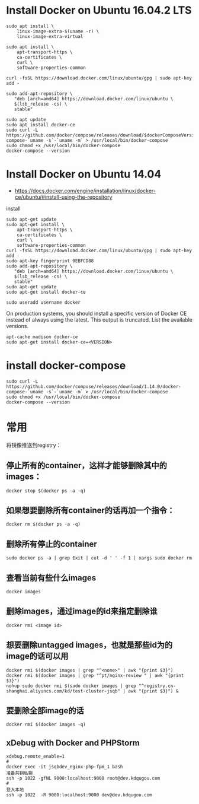 # Install Docker on Ubuntu 16.04.2 LTS


    sudo apt install \
        linux-image-extra-$(uname -r) \
        linux-image-extra-virtual
        
    sudo apt install \
        apt-transport-https \
        ca-certificates \
        curl \
        software-properties-common
        
    curl -fsSL https://download.docker.com/linux/ubuntu/gpg | sudo apt-key add -
    
    sudo add-apt-repository \
       "deb [arch=amd64] https://download.docker.com/linux/ubuntu \
       $(lsb_release -cs) \
       stable"
       
    sudo apt update
    sudo apt install docker-ce
    sudo curl -L https://github.com/docker/compose/releases/download/$dockerComposeVersion/docker-compose-`uname -s`-`uname -m` > /usr/local/bin/docker-compose
    sudo chmod +x /usr/local/bin/docker-compose
    docker-compose --version

    
# Install Docker on Ubuntu 14.04
 
- https://docs.docker.com/engine/installation/linux/docker-ce/ubuntu/#install-using-the-repository

install

    sudo apt-get update
    sudo apt-get install \
        apt-transport-https \
        ca-certificates \
        curl \
        software-properties-common
    curl -fsSL https://download.docker.com/linux/ubuntu/gpg | sudo apt-key add -
    sudo apt-key fingerprint 0EBFCD88
    sudo add-apt-repository \
       "deb [arch=amd64] https://download.docker.com/linux/ubuntu \
       $(lsb_release -cs) \
       stable"
    sudo apt-get update
    sudo apt-get install docker-ce
    
    sudo useradd username docker

On production systems, you should install a specific version of Docker CE instead of always using the latest. This output is truncated. List the available versions.

    apt-cache madison docker-ce
    sudo apt-get install docker-ce=<VERSION>


# install docker-compose

    sudo curl -L https://github.com/docker/compose/releases/download/1.14.0/docker-compose-`uname -s`-`uname -m` > /usr/local/bin/docker-compose
    sudo chmod +x /usr/local/bin/docker-compose
    docker-compose --version

# 常用
将镜像推送到registry：

## 停止所有的container，这样才能够删除其中的images：

    docker stop $(docker ps -a -q)

## 如果想要删除所有container的话再加一个指令：

    docker rm $(docker ps -a -q)
    
## 删除所有停止的container

    sudo docker ps -a | grep Exit | cut -d ' ' -f 1 | xargs sudo docker rm

## 查看当前有些什么images

    docker images

## 删除images，通过image的id来指定删除谁

    docker rmi <image id>

## 想要删除untagged images，也就是那些id为<None>的image的话可以用

    docker rmi $(docker images | grep "^<none>" | awk "{print $3}")
    docker rmi $(docker images | grep "^pt/nginx-review " | awk "{print $3}")
    nohup sudo docker rmi $(sudo docker images | grep "^registry.cn-shanghai.aliyuncs.com/kd/test-cluster-jsqb" | awk "{print $3}") &

## 要删除全部image的话

    docker rmi $(docker images -q)

## xDebug with Docker and PHPStorm

    xdebug.remote_enable=1
    #
    docker exec -it jsqbdev_nginx-php-fpm_1 bash
    准备共钥私钥
    ssh -p 1022 -gfNL 9000:localhost:9000 root@dev.kdqugou.com
    #
    登入本地
    ssh -p 1022  -R 9000:localhost:9000 dev@dev.kdqugou.com
